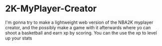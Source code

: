 # 2K-MyPlayer-Creator
I'm gonna try to make a lightweight web version of the NBA2K myplayer creator, and the possibly make a game with it afterwards where yo can shoot a basketball and earn xp by scoring. You can the use the xp to level up your stats
